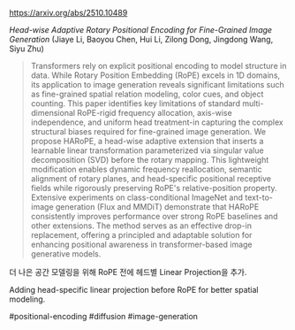 https://arxiv.org/abs/2510.10489

*Head-wise Adaptive Rotary Positional Encoding for Fine-Grained Image Generation* (Jiaye Li, Baoyou Chen, Hui Li, Zilong Dong, Jingdong Wang, Siyu Zhu)

> Transformers rely on explicit positional encoding to model structure in data. While Rotary Position Embedding (RoPE) excels in 1D domains, its application to image generation reveals significant limitations such as fine-grained spatial relation modeling, color cues, and object counting. This paper identifies key limitations of standard multi-dimensional RoPE-rigid frequency allocation, axis-wise independence, and uniform head treatment-in capturing the complex structural biases required for fine-grained image generation. We propose HARoPE, a head-wise adaptive extension that inserts a learnable linear transformation parameterized via singular value decomposition (SVD) before the rotary mapping. This lightweight modification enables dynamic frequency reallocation, semantic alignment of rotary planes, and head-specific positional receptive fields while rigorously preserving RoPE's relative-position property. Extensive experiments on class-conditional ImageNet and text-to-image generation (Flux and MMDiT) demonstrate that HARoPE consistently improves performance over strong RoPE baselines and other extensions. The method serves as an effective drop-in replacement, offering a principled and adaptable solution for enhancing positional awareness in transformer-based image generative models.

더 나은 공간 모델링을 위해 RoPE 전에 헤드별 Linear Projection을 추가.

Adding head-specific linear projection before RoPE for better spatial modeling.

#positional-encoding #diffusion #image-generation 